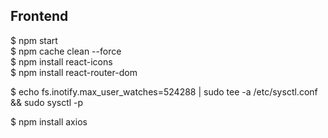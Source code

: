 ## Frontend

$ npm start <br />
$ npm cache clean --force <br />
$ npm install react-icons <br />
$ npm install react-router-dom <br />

$ echo fs.inotify.max_user_watches=524288 | sudo tee -a /etc/sysctl.conf && sudo sysctl -p <br />

$ npm install axios <br />